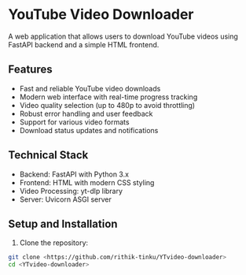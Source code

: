 # YouTube Video Downloader

A web application that allows users to download YouTube videos using FastAPI backend and a simple HTML frontend.

## Features
- Fast and reliable YouTube video downloads
- Modern web interface with real-time progress tracking
- Video quality selection (up to 480p to avoid throttling)
- Robust error handling and user feedback
- Support for various video formats
- Download status updates and notifications

## Technical Stack
- Backend: FastAPI with Python 3.x
- Frontend: HTML with modern CSS styling
- Video Processing: yt-dlp library
- Server: Uvicorn ASGI server

## Setup and Installation

1. Clone the repository:
```bash
git clone <https://github.com/rithik-tinku/YTvideo-downloader>
cd <YTvideo-downloader>
